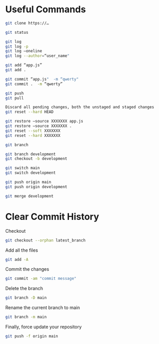 # Useful Commands

```bash
git clone https://…
```

```bash
git status
```

```bash
git log
git log -p
git log —oneline
git log --author=“user_name"
```

```bash
git add “app.js”
git add .
```

```bash
git commit “app.js"  -m “qwerty"
git commit .  -m “qwerty”
```

```bash
git push
git pull
```

```bash
Discard all pending changes, both the unstaged and staged changes   
git reset --hard HEAD
```

```bash
git restore —source XXXXXXX app.js
git restore —source XXXXXXX .
git reset --soft XXXXXXX
git reset --hard XXXXXXX
```

```bash
git branch

git branch development
git checkout -b development

git switch main
git switch development

git push origin main
git push origin development

git merge development
```

# Clear Commit History

Checkout    
```bash
git checkout --orphan latest_branch
```

Add all the files   
```bash
git add -A
```

Commit the changes    
```bash
git commit -am "commit message"
```

Delete the branch   
```bash
git branch -D main
```

Rename the current branch to main
```bash
git branch -m main
```

Finally, force update your repository
```bash
git push -f origin main
```
